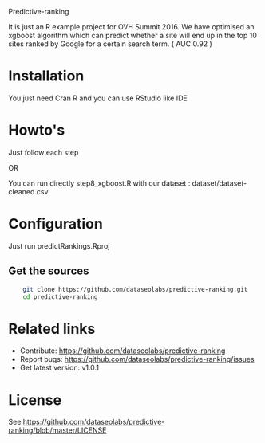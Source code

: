 Predictive-ranking

It is just an R example project for OVH Summit 2016.
We have optimised an xgboost algorithm which can predict whether a site will end up in the top 10 sites ranked by Google for a certain search term. ( AUC 0.92 )
 
# Installation

You just need Cran R and you can use RStudio like IDE
 
# Howto's

Just follow each step

OR

You can run directly step8_xgboost.R with our dataset : dataset/dataset-cleaned.csv
 
# Configuration
 
Just run predictRankings.Rproj
 
## Get the sources
 
```bash
    git clone https://github.com/dataseolabs/predictive-ranking.git
    cd predictive-ranking
```
 
 

# Related links
 
 * Contribute: https://github.com/dataseolabs/predictive-ranking
 * Report bugs: https://github.com/dataseolabs/predictive-ranking/issues
 * Get latest version: v1.0.1

 
# License
 
See https://github.com/dataseolabs/predictive-ranking/blob/master/LICENSE
